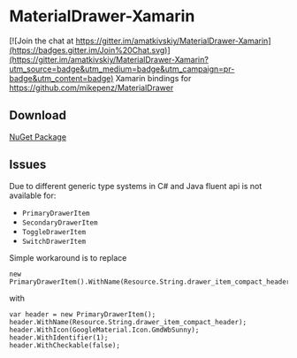 # MaterialDrawer-Xamarin

[![Join the chat at https://gitter.im/amatkivskiy/MaterialDrawer-Xamarin](https://badges.gitter.im/Join%20Chat.svg)](https://gitter.im/amatkivskiy/MaterialDrawer-Xamarin?utm_source=badge&utm_medium=badge&utm_campaign=pr-badge&utm_content=badge)
Xamarin bindings for https://github.com/mikepenz/MaterialDrawer

## Download
[NuGet Package](https://www.nuget.org/packages/Mikepenz.MaterialDrawer.Xamarin.Android/)

## Issues
Due to different generic type systems in C# and Java fluent api is not available for:
- ```PrimaryDrawerItem```
- ```SecondaryDrawerItem```
- ```ToggleDrawerItem```
- ```SwitchDrawerItem```

Simple workaround is to replace 

```
new PrimaryDrawerItem().WithName(Resource.String.drawer_item_compact_header).WithIcon(GoogleMaterial.Icon.GmdWbSunny).WithIdentifier(1).WithCheckable(false);
```

with 

```
var header = new PrimaryDrawerItem();
header.WithName(Resource.String.drawer_item_compact_header);
header.WithIcon(GoogleMaterial.Icon.GmdWbSunny);
header.WithIdentifier(1);
header.WithCheckable(false);
```
